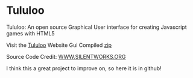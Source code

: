 Tululoo
=======

Tululoo: An open source Graphical User interface for creating Javascript games with HTML5

Visit the [Tululoo](http://tululoo.com/) Website
Gui Compiled [zip](https://www.dropbox.com/s/swrem0ls8p34280/tululoo130.zip?dl=0)

Source Code Credit: [WWW.SILENTWORKS.ORG](WWW.SILENTWORKS.ORG)

I think this a great project to improve on, so here it is in github!
